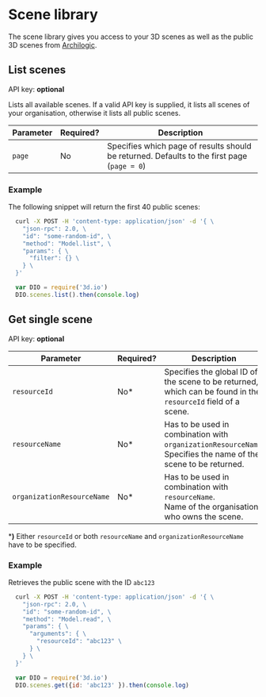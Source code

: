 # Scene library

The scene library gives you access to your 3D scenes as well as the public 3D scenes from [Archilogic](https://spaces.archilogic.com/explore).

## List scenes

API key: **optional**

Lists all available scenes.
If a valid API key is supplied, it lists all scenes of your organisation, otherwise it lists all public scenes.

| Parameter | Required? | Description |
| --- | --- | --- |
| `page` | No | Specifies which page of results should be returned. Defaults to the first page (`page = 0`) |

### Example

The following snippet will return the first 40 public scenes:

```bash
  curl -X POST -H 'content-type: application/json' -d '{ \
    "json-rpc": 2.0, \
    "id": "some-random-id", \
    "method": "Model.list", \
    "params": { \
      "filter": {} \
    } \
  }'
```
```javascript
  var DIO = require('3d.io')
  DIO.scenes.list().then(console.log)
```

## Get single scene

API key: **optional**

| Parameter | Required? | Description |
| --- | --- | --- |
| `resourceId` | No* | Specifies the global ID of the scene to be returned, which can be found in the `resourceId` field of a scene. |
| `resourceName` | No* | Has to be used in combination with `organizationResourceName`.<br>Specifies the name of the scene to be returned. |
| `organizationResourceName` | No* | Has to be used in combination with `resourceName`.<br>Name of the organisation who owns the scene.

***)** Either `resourceId` or both `resourceName` and `organizationResourceName` have to be specified.

### Example

Retrieves the public scene with the ID `abc123`

```bash
  curl -X POST -H 'content-type: application/json' -d '{ \
    "json-rpc": 2.0, \
    "id": "some-random-id", \
    "method": "Model.read", \
    "params": { \
      "arguments": { \
        "resourceId": "abc123" \
      } \
    } \
  }'
```
```javascript
  var DIO = require('3d.io')
  DIO.scenes.get({id: 'abc123' }).then(console.log)
```

